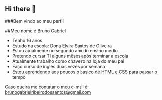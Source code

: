 ## Hi there 👋


###Bem vindo ao meu perfil 

##Meu nome é Bruno Gabriel
* Tenho 16 anos
* Estudo na escola: Dona Elvira Santos de Oliveira
* Estou atualmente no segundo ano do ensino medio
* Pretendo cursar TI alguns mêses após terminar a escola
* Atualmente trabalho como chaveiro na loja do meu pai
* Faço curso de inglês duas vezes por semana
* Estou aprendendo aos poucos o basico de HTML e CSS para passar o tempo

Caso queira me contatar o meu e-mail é: brunogabrielribeirodossantos@gmail.com

<!--
**BrunoGGames2008/BrunoGGames2008** is a ✨ _special_ ✨ repository because its `README.md` (this file) appears on your GitHub profile.

Here are some ideas to get you started:

- 🔭 I’m currently working on ...
- 🌱 I’m currently learning ...
- 👯 I’m looking to collaborate on ...
- 🤔 I’m looking for help with ...
- 💬 Ask me about ...
- 📫 How to reach me: ...
- 😄 Pronouns: ...
- ⚡ Fun fact: ...
-->
